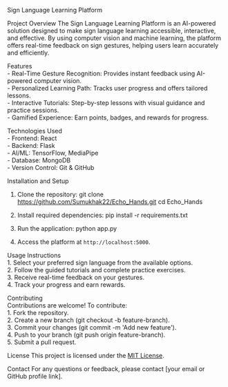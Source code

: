 Sign Language Learning Platform

  Project Overview
    The Sign Language Learning Platform is an AI-powered solution designed to make sign language learning accessible, interactive, and effective. By using computer     vision and machine learning, the platform offers real-time feedback on sign gestures, helping users learn accurately and efficiently.

  Features                                                                                                                                                           
    - Real-Time Gesture Recognition: Provides instant feedback using AI-powered computer vision.                                                                      
    - Personalized Learning Path: Tracks user progress and offers tailored lessons.                                                                                       
    - Interactive Tutorials: Step-by-step lessons with visual guidance and practice sessions.                                                                                
    - Gamified Experience: Earn points, badges, and rewards for progress.
  
  Technologies Used                                                                                                                                                                                    
    - Frontend: React                                                                                                                                                        
    - Backend: Flask                                                                                                                                                  
    - AI/ML: TensorFlow, MediaPipe                                                                                                                                            
    - Database: MongoDB                                                                                                                                               
    - Version Control: Git & GitHub
  
  Installation and Setup
  1. Clone the repository:
      git clone https://github.com/Sumukhak22/Echo_Hands.git
      cd Echo_Hands
      
  2. Install required dependencies:
      pip install -r requirements.txt
      
  3. Run the application:
      python app.py
  
  4. Access the platform at `http://localhost:5000`.
  
  Usage Instructions                                                                                                                                                 
    1. Select your preferred sign language from the available options.                                                                                                      
    2. Follow the guided tutorials and complete practice exercises.                                                                                                      
    3. Receive real-time feedback on your gestures.                                                                                                                         
    4. Track your progress and earn rewards.
  
  Contributing                                                                                                                                                              
    Contributions are welcome! To contribute:                                                                                                                          
      1. Fork the repository.                                                                                                                                               
      2. Create a new branch (git checkout -b feature-branch).                                                                                                                                                           
      3. Commit your changes (git commit -m 'Add new feature').                                                                                                                  
      4. Push to your branch (git push origin feature-branch).                                                                                                               
      5. Submit a pull request.
  
  License
    This project is licensed under the [MIT License](LICENSE).
  
  Contact
    For any questions or feedback, please contact [your email or GitHub profile link].

